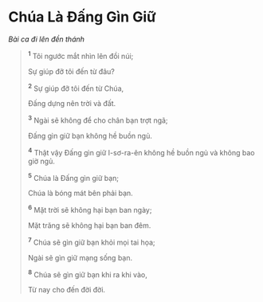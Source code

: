 # Chúa Là Ðấng Gìn Giữ

_Bài ca đi lên đền thánh_

> <sup><b>1</b></sup> Tôi ngước mắt nhìn lên đồi núi;
>
> Sự giúp đỡ tôi đến từ đâu?
>
> <sup><b>2</b></sup> Sự giúp đỡ tôi đến từ Chúa,
>
> Ðấng dựng nên trời và đất.
>
> <sup><b>3</b></sup> Ngài sẽ không để cho chân bạn trợt ngã;
>
> Ðấng gìn giữ bạn không hề buồn ngủ.
>
> <sup><b>4</b></sup> Thật vậy Ðấng gìn giữ I-sơ-ra-ên không hề buồn ngủ và không bao giờ ngủ.
>
> <sup><b>5</b></sup> Chúa là Ðấng gìn giữ bạn;
>
> Chúa là bóng mát bên phải bạn.
>
> <sup><b>6</b></sup> Mặt trời sẽ không hại bạn ban ngày;
>
> Mặt trăng sẽ không hại bạn ban đêm.
>
> <sup><b>7</b></sup> Chúa sẽ gìn giữ bạn khỏi mọi tai họa;
>
> Ngài sẽ gìn giữ mạng sống bạn.
>
> <sup><b>8</b></sup> Chúa sẽ gìn giữ bạn khi ra khi vào,
>
> Từ nay cho đến đời đời.
